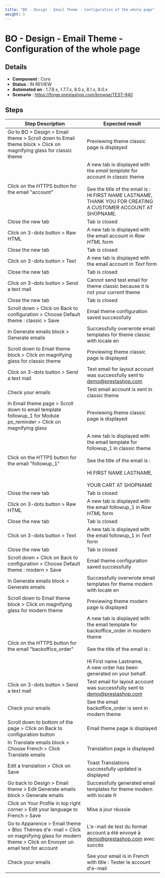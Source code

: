 ```yaml
---
title: "BO - Design - Email Theme - Configuration of the whole page"
weight: 5
---
```


# BO - Design - Email Theme - Configuration of the whole page
## Details
* **Component** : Core
* **Status** : IN REVIEW
* **Automated on** : 1.7.8.x, 1.7.7.x, 8.0.x, 8.1.x, 9.0.x
* **Scenario** : https://forge.prestashop.com/browse/TEST-940

## Steps
| Step Description | Expected result |
| ----- | ----- |
| Go to BO > Design > Email theme > Scroll down to Email theme block > Click on magnifying glass for classic theme | Previewing theme classic page is displayed |
| Click on the HTTPS button for the email "account" | A new tab is displayed with the *email template* for account in classic theme<br><br>See the title of the email is :<br>HI FIRST NAME LASTNAME,<br>THANK YOU FOR CREATING A CUSTOMER ACCOUNT AT SHOPNAME. |
| Close the new tab | Tab is closed |
| Click on 3-dots button > Raw HTML | A new tab is displayed with the email account in *Raw HTML* form |
| Close the new tab | Tab is closed |
| Click on 3-dots button > Text | A new tab is displayed with the email account in *Text* form |
| Close the new tab | Tab is closed |
| Click on 3-dots button > Send a text mail | Cannot send test email for theme classic because it is not your current theme |
| Close the new tab | Tab is closed |
| Scroll down > Click on Back to configuration > Choose Default theme : classic > Save | Email theme configuration saved successfully |
| In Generate emails block > Generate emails | Successfully overwrote email templates for theme classic with locale en |
| Scroll down to Email theme block > Click on magnifying glass for classic theme | Previewing theme classic page is displayed |
| Click on 3-dots button > Send a text mail | Test email for layout account was successfully sent to demo@prestashop.com |
| Check your emails | Test email account is sent in classic theme |
| In Email theme page > Scroll down to email template followup_1 for Module ps_reminder > Click on magnifying glass | Previewing theme classic page is displayed |
| Click on the HTTPS button for the email "followup_1" | A new tab is displayed with the email template for followup_1 in classic theme<br><br>See the title of the email is :<br><br>HI FIRST NAME LASTNAME,<br><br>YOUR CART AT SHOPNAME |
| Close the new tab | Tab is closed |
| Click on 3-dots button > Raw HTML | A new tab is displayed with the email followup_1 in *Raw HTML* form |
| Close the new tab | Tab is closed |
| Click on 3-dots button > Text | A new tab is displayed with the email followup_1 in *Text* form |
| Close the new tab | Tab is closed |
| Scroll down > Click on Back to configuration > Choose Default theme : modern > Save | Email theme configuration saved successfully |
| In Generate emails block > Generate emails | Successfully overwrote email templates for theme modern with locale en |
| Scroll down to Email theme block > Click on magnifying glass for modern theme | Previewing theme modern page is displayed |
| Click on the HTTPS button for the email "backoffice_order" | A new tab is displayed with the email template for backoffice_order in modern theme<br><br>See the title of the email is :<br><br>Hi First name Lastname,<br>A new order has been generated on your behalf. |
| Click on 3-dots button > Send a text mail | Test email for layout account was successfully sent to demo@prestashop.com |
| Check your emails | See the email backoffice_order is sent in modern theme |
| Scroll down to bottom of the page > Click on Back to configuration button | Email theme page is displayed |
| In Translate emails block > Choose French > Click Translate emails | Translation page is displayed |
| Edit a translation > Click on Save | Toast Translations successfully updated is displayed |
| Go back to Design > Email theme > Edit Generate emails block > Generate emails | Successfully generated email templates for theme modern with locale fr |
| Click on Your Profile in top right corner > Edit your language to French > Save | Mise à jour réussie |
| Go to Apparence > Email theme > Bloc Thèmes d'e-mail > Click on magnifying glass for modern theme > Click on Envoyer un email test for account | L'e-mail de test du format account a été envoyé à demo@prestashop.com avec succès |
| Check your emails | See your email is in French with title : Tester le account d'e-mail |
